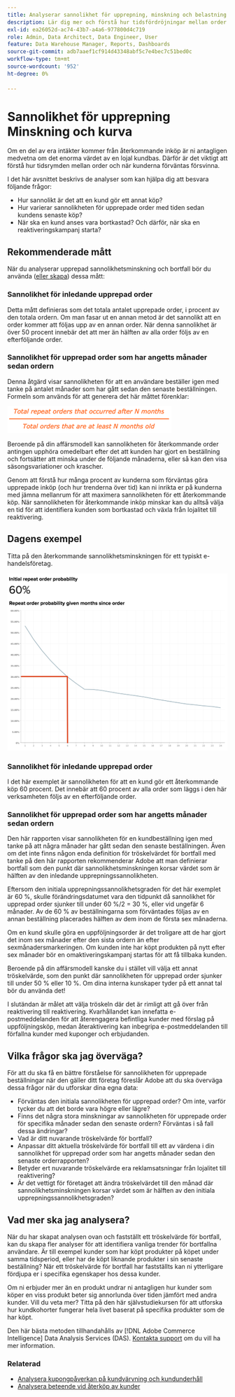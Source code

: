 ```yaml
---
title: Analyserar sannolikhet för upprepning, minskning och belastning
description: Lär dig mer och förstå hur tidsfördröjningar mellan order och när kunderna förväntas försvinna.
exl-id: ea26052d-ac74-43b7-a4a6-977800d4c719
role: Admin, Data Architect, Data Engineer, User
feature: Data Warehouse Manager, Reports, Dashboards
source-git-commit: adb7aaef1cf914d43348abf5c7e4bec7c51bed0c
workflow-type: tm+mt
source-wordcount: '952'
ht-degree: 0%

---
```


# Sannolikhet för upprepning Minskning och kurva

Om en del av era intäkter kommer från återkommande inköp är ni antagligen medvetna om det enorma värdet av en lojal kundbas. Därför är det viktigt att förstå hur tidsrymden mellan order och när kunderna förväntas försvinna.

I det här avsnittet beskrivs de analyser som kan hjälpa dig att besvara följande frågor:

* Hur sannolikt är det att en kund gör ett annat köp?
* Hur varierar sannolikheten för upprepade order med tiden sedan kundens senaste köp?
* När ska en kund anses vara bortkastad? Och därför, när ska en reaktiveringskampanj starta?

## Rekommenderade mått

När du analyserar upprepad sannolikhetsminskning och bortfall bör du använda ([eller skapa](../../data-user/reports/ess-manage-data-metrics.md)) dessa mått:

### Sannolikhet för inledande upprepad order

Detta mått definieras som det totala antalet upprepade order, i procent av den totala ordern. Om man fasar ut en annan metod är det sannolikt att en order kommer att följas upp av en annan order. När denna sannolikhet är över 50 procent innebär det att mer än hälften av alla order följs av en efterföljande order.

### Sannolikhet för upprepad order som har angetts månader sedan ordern

Denna åtgärd visar sannolikheten för att en användare beställer igen med tanke på antalet månader som har gått sedan den senaste beställningen. Formeln som används för att generera det här måttet förenklar:

![Upprepa sannolikhetsformel](../../assets/Repeat_probability_formula.png)

Beroende på din affärsmodell kan sannolikheten för återkommande order antingen upphöra omedelbart efter det att kunden har gjort en beställning och fortsätter att minska under de följande månaderna, eller så kan den visa säsongsvariationer och krascher.

Genom att förstå hur många procent av kunderna som förväntas göra upprepade inköp (och hur trenderna över tid) kan ni inrikta er på kunderna med jämna mellanrum för att maximera sannolikheten för ett återkommande köp. När sannolikheten för återkommande inköp minskar kan du alltså välja en tid för att identifiera kunden som bortkastad och växla från lojalitet till reaktivering.

## Dagens exempel

Titta på den återkommande sannolikhetsminskningen för ett typiskt e-handelsföretag.

![Sannolikhet för inledande upprepad order - sannolikhet för upprepad order angiven i månader sedan ordern.](../../assets/Order_probability_reports.png)

### Sannolikhet för inledande upprepad order

I det här exemplet är sannolikheten för att en kund gör ett återkommande köp 60 procent. Det innebär att 60 procent av alla order som läggs i den här verksamheten följs av en efterföljande order.

### Sannolikhet för upprepad order som har angetts månader sedan ordern

Den här rapporten visar sannolikheten för en kundbeställning igen med tanke på att några månader har gått sedan den senaste beställningen. Även om det inte finns någon enda definition för tröskelvärdet för bortfall med tanke på den här rapporten rekommenderar Adobe att man definierar bortfall som den punkt där sannolikhetsminskningen korsar värdet som är hälften av den inledande upprepningssannolikheten.

Eftersom den initiala upprepningssannolikhetsgraden för det här exemplet är 60 %, skulle förändringsdatumet vara den tidpunkt då sannolikhet för upprepad order sjunker till under 60 %/2 = 30 %, eller vid ungefär 6 månader. Av de 60 % av beställningarna som förväntades följas av en annan beställning placerades hälften av dem inom de första sex månaderna.

Om en kund skulle göra en uppföljningsorder är det troligare att de har gjort det inom sex månader efter den sista ordern än efter sexmånadersmarkeringen. Om kunden inte har köpt produkten på nytt efter sex månader bör en omaktiveringskampanj startas för att få tillbaka kunden.

Beroende på din affärsmodell kanske du i stället vill välja ett annat tröskelvärde, som den punkt där sannolikheten för upprepad order sjunker till under 50 % eller 10 %. Om dina interna kunskaper tyder på ett annat tal bör du använda det!

I slutändan är målet att välja tröskeln där det är rimligt att gå över från reaktivering till reaktivering. Kvarhållandet kan innefatta e-postmeddelanden för att återengagera befintliga kunder med förslag på uppföljningsköp, medan återaktivering kan inbegripa e-postmeddelanden till förfallna kunder med kuponger och erbjudanden.

## Vilka frågor ska jag överväga?

För att du ska få en bättre förståelse för sannolikheten för upprepade beställningar när den gäller ditt företag föreslår Adobe att du ska överväga dessa frågor när du utforskar dina egna data:

* Förväntas den initiala sannolikheten för upprepad order? Om inte, varför tycker du att det borde vara högre eller lägre?
* Finns det några stora minskningar av sannolikheten för upprepade order för specifika månader sedan den senaste ordern? Förväntas i så fall dessa ändringar?
* Vad är ditt nuvarande tröskelvärde för bortfall?
* Anpassar ditt aktuella tröskelvärde för bortfall till ett av värdena i din sannolikhet för upprepad order som har angetts månader sedan den senaste orderrapporten?
* Betyder ert nuvarande tröskelvärde era reklamsatsningar från lojalitet till reaktivering?
* Är det vettigt för företaget att ändra tröskelvärdet till den månad där sannolikhetsminskningen korsar värdet som är hälften av den initiala upprepningssannolikhetsgraden?

## Vad mer ska jag analysera?

När du har skapat analysen ovan och fastställt ett tröskelvärde för bortfall, kan du skapa fler analyser för att identifiera vanliga trender för bortfallna användare. Är till exempel kunder som har köpt produkter på köpet under samma tidsperiod, eller har de köpt liknande produkter i sin senaste beställning? När ett tröskelvärde för bortfall har fastställts kan ni ytterligare fördjupa er i specifika egenskaper hos dessa kunder.

Om ni erbjuder mer än en produkt undrar ni antagligen hur kunder som köper en viss produkt beter sig annorlunda över tiden jämfört med andra kunder. Vill du veta mer? Titta på den här självstudiekursen för att utforska hur kundkohorter fungerar hela livet baserat på specifika produkter som de har köpt.

Den här bästa metoden tillhandahålls av [!DNL Adobe Commerce Intelligence] Data Analysis Services (DAS). [Kontakta support](https://experienceleague.adobe.com/docs/commerce-knowledge-base/kb/troubleshooting/miscellaneous/mbi-service-policies.html?lang=sv-SE) om du vill ha mer information.

### Relaterad

* [Analysera kupongpåverkan på kundvärvning och kundunderhåll](../analysis/coupon-impact.md)
* [Analysera beteende vid återköp av kunder](../analysis/repurchase-behavior.md)
